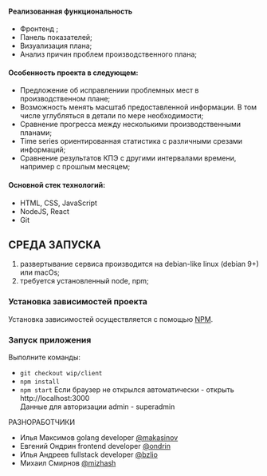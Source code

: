 <h4>Реализованная функциональность</h4>
<ul>
    <li>Фронтенд ;</li>
    <li>Панель показателей;</li>
    <li>Визуализация плана;</li>
    <li>Анализ причин проблем производственного плана;</li>
</ul> 
<h4>Особенность проекта в следующем:</h4>
<ul>
 <li>Предложение об исправлениии проблемных мест в производственном плане;</li>
 <li>Возможность менять масштаб предоставленной информации. В том числе углубляться в детали по мере необходимости;</li>
 <li>Сравнение прогресса между несколькими производственными планами;</li>
 <li>Time series ориентированная статистика с различными срезами информаций;</li>
 <li>Сравнение результатов КПЭ с другими интервалами времени, например с прошлым месяцем;</li>
 </ul>
<h4>Основной стек технологий:</h4>
<ul>
	<li>HTML, CSS, JavaScript</li>
	<li>NodeJS, React</li>
	<li>Git</li>
</ul>


СРЕДА ЗАПУСКА   
------------   
1) развертывание сервиса производится на debian-like linux (debian 9+) или macOs;   
2) требуется установленный node, npm;   

### Установка зависимостей проекта

Установка зависимостей осуществляется с помощью [NPM](https://www.npmjs.com/).   

### Запуск приложения
Выполните команды:
- `git checkout wip/client`
- `npm install` 
- `npm start`
Если браузер не открылся автоматически - открыть http://localhost:3000   
Данные для авторизации admin - superadmin

РАЗНОРАБОТЧИКИ

- Илья Максимов golang developer [@makasinov](https://t.me/makasinov)
- Евгений Ондрин frontend developer [@ondrin](https://t.me/ondrin)
- Илья Андреев fullstack developer [@bzlio](https://t.me/bzlio)
- Михаил Смирнов [@mizhash](https://t.me/mizhash)
